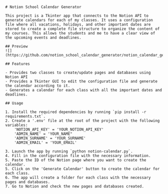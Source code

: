# 
    # Notion School Calendar Generator

    This project is a Tkinter app that connects to the Notion API to generate calendars for each of my classes. It uses a configuration file where all vacations, holidays, and other important dates are stored to create a complete file structure to organize the content of my courses. This allows the students and me to have a clear view of the upcoming events and deadlines.

    ## Preview
    ![](https://github.com/notion_school_calendar_generator/notion_calendar_generator.gif)

    ## Features

    - Provides two classes to create/update pages and databases using Notion API 
    - Provides a Tkinter GUI to edit the configuration file and generate the calendar according to it.
    - Generates a calendar for each class with all the important dates and deadlines.
    
    ## Usage

    1. Install the required dependencies by running `pip install -r requirements.txt`.
    2. Create a '.env' file at the root of the project with the following variables:
        'NOTION_API_KEY' = 'YOUR_NOTION_API_KEY'
        'ADMIN_NAME' = 'YOUR_NAME"
        'ADMIN_SURNAME' = 'YOUR_SURNAME'
        'ADMIN_EMAIL' = 'YOUR_EMAIL'

    3. Launch the app by running `python notion-calendar.py`.
    4. Fill in the configuration file with the necessary information.
    5. Paste the ID of the Notion page where you want to create the calendar.
    5. Click on the 'Generate Calendar' button to create the calendar for each class.
    6. The app will create a folder for each class with the necessary pages and databases.
    7. Go to Notion and check the new pages and databases created.
